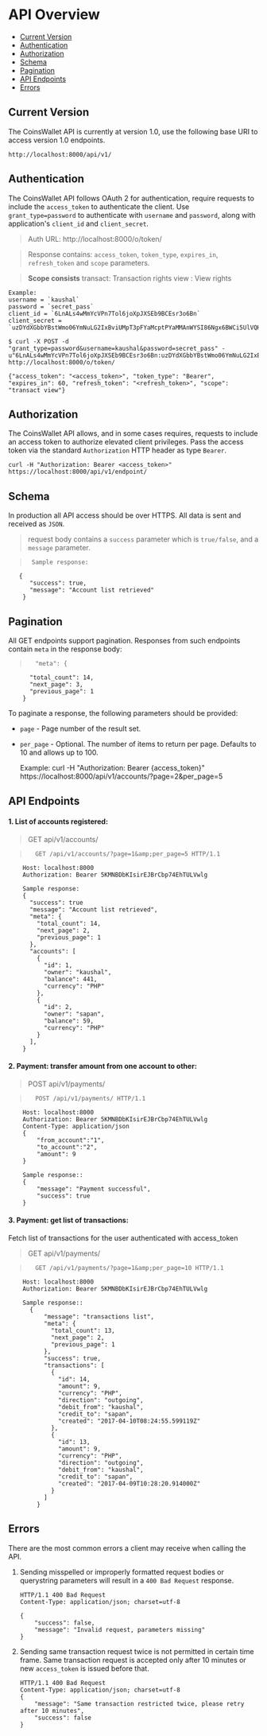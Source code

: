 # API Overview

- [Current Version](#current-version)
- [Authentication](#authentication)
- [Authorization](#authorization)
- [Schema](#schema)
- [Pagination](#pagination)
- [API Endpoints](#api-endpoints)
- [Errors](#errors)


## Current Version

The CoinsWallet API is currently at version 1.0, use the following base URI to access version 1.0 endpoints.

    http://localhost:8000/api/v1/

## Authentication

The CoinsWallet API follows OAuth 2 for authentication, require requests to include the `access_token` to authenticate the client. 
Use `grant_type=password` to authenticate with `username` and `password`, along with application's `client_id` and `client_secret`.
    
> Auth URL: http://localhost:8000/o/token/

> Response contains: `access_token`, `token_type`, `expires_in`, `refresh_token` and `scope` parameters.

> __Scope consists__
    transact: Transaction rights
    view : View rights

    Example:
    username = `kaushal`
    password = `secret_pass`
    client_id = `6LnALs4wMmYcVPn7Tol6joXpJXSEb9BCEsr3o6Bn`
    client_secret = `uzDYdXGbbYBstWmo06YmNuLG2IxBviUMpT3pFYaMcptPYaMMAnWYSI86Ngx6BWCi5UlVQHcUYjP0HPbDONGycD6fYJN75TAYfDeWptFcYM8zDdpZTaXfwg4s9KXJBKJl`
    
    $ curl -X POST -d "grant_type=password&username=kaushal&password=secret_pass" -u"6LnALs4wMmYcVPn7Tol6joXpJXSEb9BCEsr3o6Bn:uzDYdXGbbYBstWmo06YmNuLG2IxBviUMpT3pFYaMcptPYaMMAnWYSI86Ngx6BWCi5UlVQHcUYjP0HPbDONGycD6fYJN75TAYfDeWptFcYM8zDdpZTaXfwg4s9KXJBKJl" http://localhost:8000/o/token/
    
    {"access_token": "<access_token>", "token_type": "Bearer", "expires_in": 60, "refresh_token": "<refresh_token>", "scope": "transact view"}
    
## Authorization

The CoinsWallet API allows, and in some cases requires, requests to include an access token to authorize elevated client privileges. Pass the access token via the standard `Authorization` HTTP header as type `Bearer`.

    curl -H "Authorization: Bearer <access_token>" https://localhost:8000/api/v1/endpoint/

## Schema

In production all API access should be over HTTPS. All data is sent and received as `JSON`.

> request body contains a `success` parameter which is `true/false`, and a `message` parameter.
 
>      Sample response: 
       {
          "success": true,
          "message": "Account list retrieved"
        }
        
## Pagination

All GET endpoints support pagination. Responses from such endpoints contain `meta` in the response body:
 
>       "meta": {
          "total_count": 14,
          "next_page": 3,
          "previous_page": 1
        }

To paginate a response, the following parameters should be provided:

- `page` - Page number of the result set.

- `per_page` - Optional. The number of items to return per page. Defaults to 10 and allows up to 100.


    Example:
    curl -H "Authorization: Bearer {access_token}" https://localhost:8000/api/v1/accounts/?page=2&per_page=5


## API Endpoints

#### 1. List of accounts registered:
> GET api/v1/accounts/

>       GET /api/v1/accounts/?page=1&amp;per_page=5 HTTP/1.1
        Host: localhost:8000
        Authorization: Bearer 5KMNBDbKIsirEJBrCbp74EhTULVwlg
        
        Sample response:
        {
          "success": true
          "message": "Account list retrieved",
          "meta": {
            "total_count": 14,
            "next_page": 2,
            "previous_page": 1
          },
          "accounts": [
            {
              "id": 1,
              "owner": "kaushal",
              "balance": 441,
              "currency": "PHP"
            },
            {
              "id": 2,
              "owner": "sapan",
              "balance": 59,
              "currency": "PHP"
            }
          ],
        }


#### 2. Payment: transfer amount from one account to other:
> POST api/v1/payments/

>       POST /api/v1/payments/ HTTP/1.1
        Host: localhost:8000
        Authorization: Bearer 5KMNBDbKIsirEJBrCbp74EhTULVwlg
        Content-Type: application/json
        {
            "from_account":"1",
            "to_account":"2",
            "amount": 9
        }
        
        Sample response::
        {
            "message": "Payment successful",
            "success": true
        }
        
#### 3. Payment: get list of transactions:
Fetch list of transactions for the user authenticated with access_token
> GET api/v1/payments/

>       GET /api/v1/payments/?page=1&amp;per_page=10 HTTP/1.1
        Host: localhost:8000
        Authorization: Bearer 5KMNBDbKIsirEJBrCbp74EhTULVwlg
        
        Sample response::
          {
              "message": "transactions list",
              "meta": {
                "total_count": 13,
                "next_page": 2,
                "previous_page": 1
              },
              "success": true,
              "transactions": [
                {
                  "id": 14,
                  "amount": 9,
                  "currency": "PHP",
                  "direction": "outgoing",
                  "debit_from": "kaushal",
                  "credit_to": "sapan",
                  "created": "2017-04-10T08:24:55.599119Z"
                },
                {
                  "id": 13,
                  "amount": 9,
                  "currency": "PHP",
                  "direction": "outgoing",
                  "debit_from": "kaushal",
                  "credit_to": "sapan",
                  "created": "2017-04-09T10:28:20.914000Z"
                }
              ]
            }
  
## Errors

There are the most common errors a client may receive when calling the API.

1. Sending misspelled or improperly formatted request bodies or querystring parameters will result in a `400 Bad Request` response.
    
    ```http
    HTTP/1.1 400 Bad Request
    Content-Type: application/json; charset=utf-8

    {
        "success": false,
        "message": "Invalid request, parameters missing"
    }
    ```

2. Sending same transaction request twice is not permitted in certain time frame.
Same transaction request is accepted only after 10 minutes or new `access_token` is issued before that.
    
    ```http
    HTTP/1.1 400 Bad Request
    Content-Type: application/json; charset=utf-8
    {
        "message": "Same transaction restricted twice, please retry after 10 minutes",
        "success": false
    }
    ```
